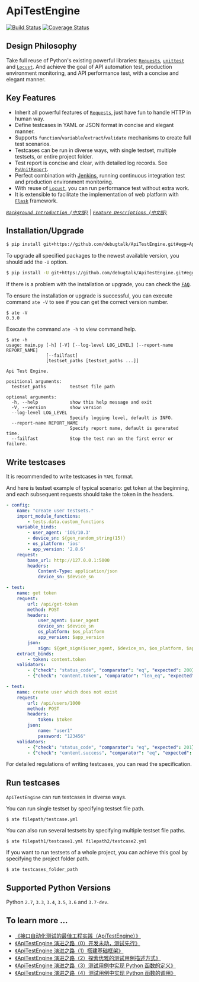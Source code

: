 # ApiTestEngine

[![Build Status](https://travis-ci.org/debugtalk/ApiTestEngine.svg?branch=master)](https://travis-ci.org/debugtalk/ApiTestEngine)
[![Coverage Status](https://coveralls.io/repos/github/debugtalk/ApiTestEngine/badge.svg?branch=master)](https://coveralls.io/github/debugtalk/ApiTestEngine?branch=master)

## Design Philosophy

Take full reuse of Python's existing powerful libraries: [`Requests`][requests], [`unittest`][unittest] and [`Locust`][Locust]. And achieve the goal of API automation test, production environment monitoring, and API performance test, with a concise and  elegant manner.

## Key Features

- Inherit all powerful features of [`Requests`][requests], just have fun to handle HTTP in human way.
- Define testcases in YAML or JSON format in concise and elegant manner.
- Supports `function`/`variable`/`extract`/`validate` mechanisms to create full test scenarios.
- Testcases can be run in diverse ways, with single testset, multiple testsets, or entire project folder.
- Test report is concise and clear, with detailed log records. See [`PyUnitReport`][PyUnitReport].
- Perfect combination with [Jenkins][Jenkins], running continuous integration test and production environment monitoring.
- With reuse of [`Locust`][Locust], you can run performance test without extra work.
- It is extensible to facilitate the implementation of web platform with [`Flask`][flask] framework.

[*`Background Introduction (中文版)`*](docs/background-CN.md) | [*`Feature Descriptions (中文版)`*](docs/feature-descriptions-CN.md)

## Installation/Upgrade

```bash
$ pip install git+https://github.com/debugtalk/ApiTestEngine.git#egg=ApiTestEngine --process-dependency-links
```

To upgrade all specified packages to the newest available version, you should add the `-U` option.

```bash
$ pip install -U git+https://github.com/debugtalk/ApiTestEngine.git#egg=ApiTestEngine --process-dependency-links
```

If there is a problem with the installation or upgrade, you can check the [`FAQ`](docs/FAQ.md).

To ensure the installation or upgrade is successful, you can execute command `ate -V` to see if you can get the correct version number.

```text
$ ate -V
0.3.0
```

Execute the command `ate -h` to view command help.

```text
$ ate -h
usage: main.py [-h] [-V] [--log-level LOG_LEVEL] [--report-name REPORT_NAME]
               [--failfast]
               [testset_paths [testset_paths ...]]

Api Test Engine.

positional arguments:
  testset_paths         testset file path

optional arguments:
  -h, --help            show this help message and exit
  -V, --version         show version
  --log-level LOG_LEVEL
                        Specify logging level, default is INFO.
  --report-name REPORT_NAME
                        Specify report name, default is generated time.
  --failfast            Stop the test run on the first error or failure.
```

## Write testcases

It is recommended to write testcases in `YAML` format.

And here is testset example of typical scenario: get token at the beginning, and each subsequent requests should take the token in the headers.

```yaml
- config:
    name: "create user testsets."
    import_module_functions:
        - tests.data.custom_functions
    variable_binds:
        - user_agent: 'iOS/10.3'
        - device_sn: ${gen_random_string(15)}
        - os_platform: 'ios'
        - app_version: '2.8.6'
    request:
        base_url: http://127.0.0.1:5000
        headers:
            Content-Type: application/json
            device_sn: $device_sn

- test:
    name: get token
    request:
        url: /api/get-token
        method: POST
        headers:
            user_agent: $user_agent
            device_sn: $device_sn
            os_platform: $os_platform
            app_version: $app_version
        json:
            sign: ${get_sign($user_agent, $device_sn, $os_platform, $app_version)}
    extract_binds:
        - token: content.token
    validators:
        - {"check": "status_code", "comparator": "eq", "expected": 200}
        - {"check": "content.token", "comparator": "len_eq", "expected": 16}

- test:
    name: create user which does not exist
    request:
        url: /api/users/1000
        method: POST
        headers:
            token: $token
        json:
            name: "user1"
            password: "123456"
    validators:
        - {"check": "status_code", "comparator": "eq", "expected": 201}
        - {"check": "content.success", "comparator": "eq", "expected": true}
```

For detailed regulations of writing testcases, you can read the specification.

## Run testcases

`ApiTestEngine` can run testcases in diverse ways.

You can run single testset by specifying testset file path.

```text
$ ate filepath/testcase.yml
```

You can also run several testsets by specifying multiple testset file paths.

```text
$ ate filepath1/testcase1.yml filepath2/testcase2.yml
```

If you want to run testsets of a whole project, you can achieve this goal by specifying the project folder path.

```text
$ ate testcases_folder_path
```

## Supported Python Versions

Python `2.7`, `3.3`, `3.4`, `3.5`, `3.6` and `3.7-dev`.

## To learn more ...

- [《接口自动化测试的最佳工程实践（ApiTestEngine）》](http://debugtalk.com/post/ApiTestEngine-api-test-best-practice/)
- [《ApiTestEngine 演进之路（0）开发未动，测试先行》](http://debugtalk.com/post/ApiTestEngine-0-setup-CI-test/)
- [《ApiTestEngine 演进之路（1）搭建基础框架》](http://debugtalk.com/post/ApiTestEngine-1-setup-basic-framework/)
- [《ApiTestEngine 演进之路（2）探索优雅的测试用例描述方式》](http://debugtalk.com/post/ApiTestEngine-2-best-testcase-description/)
- [《ApiTestEngine 演进之路（3）测试用例中实现 Python 函数的定义》](http://debugtalk.com/post/ApiTestEngine-3-define-functions-in-yaml-testcases/)
- [《ApiTestEngine 演进之路（4）测试用例中实现 Python 函数的调用》](http://debugtalk.com/post/ApiTestEngine-4-call-functions-in-yaml-testcases/)


[requests]: http://docs.python-requests.org/en/master/
[unittest]: https://docs.python.org/3/library/unittest.html
[Locust]: http://locust.io/
[flask]: http://flask.pocoo.org/
[PyUnitReport]: https://github.com/debugtalk/PyUnitReport
[Jenkins]: https://jenkins.io/index.html